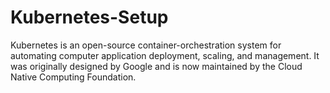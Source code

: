 # Kubernetes-Setup
Kubernetes is an open-source container-orchestration system for automating computer application deployment, scaling, and management. It was originally designed by Google and is now maintained by the Cloud Native Computing Foundation. 
